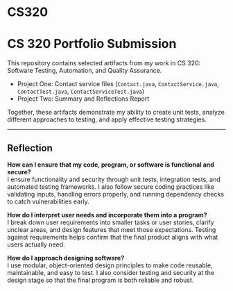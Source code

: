 # CS320

# CS 320 Portfolio Submission

This repository contains selected artifacts from my work in CS 320: Software Testing, Automation, and Quality Assurance.

- Project One: Contact service files (`Contact.java`, `ContactService.java`, `ContactTest.java`, `ContactServiceTest.java`)
- Project Two: Summary and Reflections Report

Together, these artifacts demonstrate my ability to create unit tests, analyze different approaches to testing, and apply effective testing strategies.

---

## Reflection

**How can I ensure that my code, program, or software is functional and secure?**  
I ensure functionality and security through unit tests, integration tests, and automated testing frameworks. I also follow secure coding practices like validating inputs, handling errors properly, and running dependency checks to catch vulnerabilities early.

**How do I interpret user needs and incorporate them into a program?**  
I break down user requirements into smaller tasks or user stories, clarify unclear areas, and design features that meet those expectations. Testing against requirements helps confirm that the final product aligns with what users actually need.

**How do I approach designing software?**  
I use modular, object-oriented design principles to make code reusable, maintainable, and easy to test. I also consider testing and security at the design stage so that the final program is both reliable and robust.
